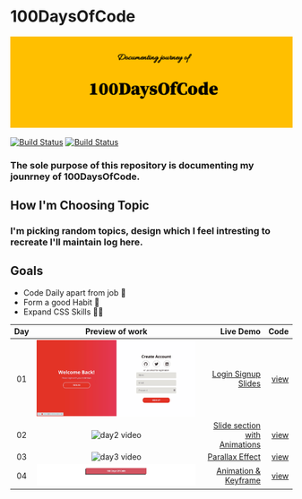 
#  **100DaysOfCode**

<div style="text-align:center">

<img  src="/assets/banner2.png">
</div>

[![Build Status](https://img.shields.io/badge/license-MIT-blue?style=for-the-badge&logo=appveyor)](https://github.com/kr017/100DaysOfCode) [![Build Status](https://img.shields.io/badge/build-success-yellowgreen?logo=netlify&style=for-the-badge)](https://app.netlify.com/sites/100daysofcode-kiranmate-portfolio/deploys) 

<!-- [![Netlify Status](https://api.netlify.com/api/v1/badges/ed636046-6380-4a2a-ac8d-712e065b1eec/deploy-status)](https://app.netlify.com/sites/100daysofcode-kiranmate-portfolio/deploys) -->


### The sole purpose of this repository is documenting my jounrney of 100DaysOfCode.


## **How I'm Choosing Topic**
### I'm picking random topics, design which I feel intresting to recreate I'll maintain log here. 

## **Goals**
- Code Daily apart from job 🎯
- Form a good Habit 💪
- Expand CSS Skills 🤹‍♀️


| Day | Preview of work | Live Demo | Code |
| :-----:| :------:|-------: |-------: |
| 01 | ![day1 video](/assets/day1.gif) |[Login Signup Slides](https://100daysofcode-kiranmate-portfolio.netlify.app/day1/)|[view](/Day1/index.html) |
| 02 | ![day2 video](/assets/day2.gif) |[Slide section with Animations](https://100daysofcode-kiranmate-portfolio.netlify.app/day2/)|[view ](/Day2/index.html) |
| 03 | ![day3 video](/assets/day3.gif) |[Parallax Effect](https://100daysofcode-kiranmate-portfolio.netlify.app/day3/)|[view ](/Day3/index.html) |
| 04 | ![day4 video](/assets/day4.gif) |[Animation & Keyframe](https://100daysofcode-kiranmate-portfolio.netlify.app/day4/)| [view ](/Day4/index.html)|





<!-- <img align="left" width="250" height="200" src="../100DaysOfCode/assets/day41.gif"> -->






